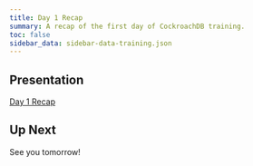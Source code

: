 ```yaml
---
title: Day 1 Recap 
summary: A recap of the first day of CockroachDB training.
toc: false
sidebar_data: sidebar-data-training.json
---
```


## Presentation

[Day 1 Recap](https://docs.google.com/a/cockroachlabs.com/presentation/d/1pxYstEnorrEUTbDLcmHpPlpCi67LTG-WIVI4jMovu0w/)

## Up Next

See you tomorrow!
